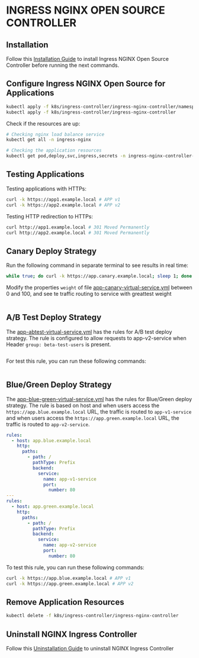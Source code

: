 # INGRESS NGINX OPEN SOURCE CONTROLLER

## Installation

Follow this [Installation Guide](https://kubernetes.github.io/ingress-nginx/deploy/)
to install Ingress NGINX Open Source Controller before running the next commands.

## Configure Ingress NGINX Open Source for Applications

```bash
kubectl apply -f k8s/ingress-controller/ingress-nginx-controller/namespace.yml
kubectl apply -f k8s/ingress-controller/ingress-nginx-controller
```

Check if the resources are up:

```bash
# Checking nginx load balance service
kubectl get all -n ingress-nginx

# Checking the application resources
kubectl get pod,deploy,svc,ingress,secrets -n ingress-nginx-controller-ns
```

## Testing Applications

Testing applications with HTTPs:

```bash
curl -k https://app1.example.local # APP v1
curl -k https://app2.example.local # APP v2
```

Testing HTTP redirection to HTTPs:

```bash
curl http://app1.example.local # 301 Moved Permanently
curl http://app2.example.local # 301 Moved Permanently
```

## Canary Deploy Strategy

Run the following command in separate terminal to see results in real time:

```bash
while true; do curl -k https://app.canary.example.local; sleep 1; done
```

Modify the properties `weight` of file [app-canary-virtual-service.yml](./app-canary-virtual-service.yml) between 0 and 100, and see te traffic routing to service with greattest weight

```yml

```

## A/B Test Deploy Strategy

The [app-abtest-virtual-service.yml](./app-abtest-virtual-service.yml) has the rules for A/B test deploy strategy. The rule is configured to allow requests to app-v2-service when Header `group: beta-test-users` is present.

```yml

```

For test this rule, you can run these following commands:

```bash

```

## Blue/Green Deploy Strategy

The [app-blue-green-virtual-service.yml](./app-blue-green-virtual-service.yml) has the rules for Blue/Green deploy strategy. The rule is based on host and when users access the `https://app.blue.example.local` URL, the traffic is routed to `app-v1-service` and when users access the `https://app.green.example.local` URL, the traffic is routed to `app-v2-service`.

```yml
rules:
  - host: app.blue.example.local
    http:
      paths:
        - path: /
          pathType: Prefix
          backend:
            service:
              name: app-v1-service
              port:
                number: 80
---
rules:
  - host: app.green.example.local
    http:
      paths:
        - path: /
          pathType: Prefix
          backend:
            service:
              name: app-v2-service
              port:
                number: 80
```

To test this rule, you can run these following commands:

```bash
curl -k https://app.blue.example.local # APP v1
curl -k https://app.green.example.local # APP v2
```

## Remove Application Resources

```bash
kubectl delete -f k8s/ingress-controller/ingress-nginx-controller
```

## Uninstall NGINX Ingress Controller

Follow this [Uninstallation Guide](https://docs.nginx.com/ingress-nginx-controller/installation/installing-nic/installation-with-manifests/#uninstall-ingress-nginx-controller) to uninstall NGINX Ingress Controller
